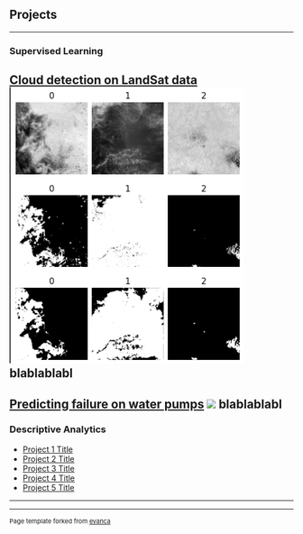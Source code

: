 ## Projects

---

### Supervised Learning

[Cloud detection on LandSat data](/sample_page)
<img src="images/cloud_detection.jpg?raw=true"/>
blablablabl
---
[Predicting failure on water pumps](/pdf/sample_presentation.pdf)
<img src="images/water pump.jpg?raw=true"/>
blablablabl
---

### Descriptive Analytics

- [Project 1 Title](http://example.com/)
- [Project 2 Title](http://example.com/)
- [Project 3 Title](http://example.com/)
- [Project 4 Title](http://example.com/)
- [Project 5 Title](http://example.com/)

---




---
<p style="font-size:11px">Page template forked from <a href="https://github.com/evanca/quick-portfolio">evanca</a></p>
<!-- Remove above link if you don't want to attibute -->
